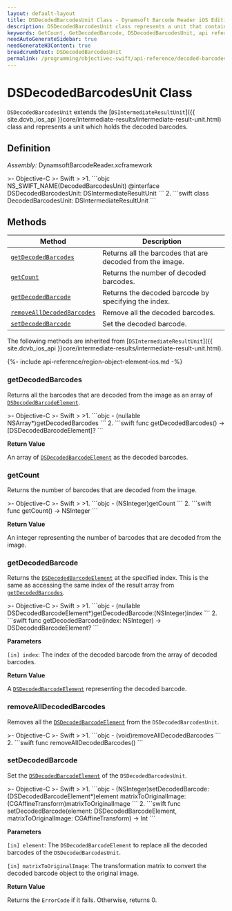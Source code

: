 ```yaml
---
layout: default-layout
title: DSDecodedBarcodesUnit Class - Dynamsoft Barcode Reader iOS Edition
description: DSDecodedBarcodesUnit class represents a unit that contains decoded barcode elements. It inherits from the DSIntermediateResultUnit class.
keywords: GetCount, GetDecodedBarcode, DSDecodedBarcodesUnit, api reference
needAutoGenerateSidebar: true
needGenerateH3Content: true
breadcrumbText: DSDecodedBarcodesUnit
permalink: /programming/objectivec-swift/api-reference/decoded-barcodes-unit.html
---
```


# DSDecodedBarcodesUnit Class

`DSDecodedBarcodesUnit` extends the [`DSIntermediateResultUnit`]({{ site.dcvb_ios_api }}core/intermediate-results/intermediate-result-unit.html) class and represents a unit which holds the decoded barcodes.

## Definition

*Assembly:* DynamsoftBarcodeReader.xcframework

<div class="sample-code-prefix"></div>
>- Objective-C
>- Swift
>
>1. 
```objc
NS_SWIFT_NAME(DecodedBarcodesUnit)
@interface DSDecodedBarcodesUnit: DSIntermediateResultUnit
```
2. 
```swift
class DecodedBarcodesUnit: DSIntermediateResultUnit
```

## Methods

| Method | Description |
|------- |-------------|
| [`getDecodedBarcodes`](#getdecodedbarcodes) | Returns all the barcodes that are decoded from the image. |
| [`getCount`](#getcount) | Returns the number of decoded barcodes. |
| [`getDecodedBarcode`](#getdecodedbarcode) | Returns the decoded barcode by specifying the index. |
| [`removeAllDecodedBarcodes`](#removealldecodedbarcodes) | Remove all the decoded barcodes. |
| [`setDecodedBarcode`](#setdecodedbarcode) | Set the decoded barcode. |

The following methods are inherited from [`DSIntermediateResultUnit`]({{ site.dcvb_ios_api }}core/intermediate-results/intermediate-result-unit.html).

{%- include api-reference/region-object-element-ios.md -%}

### getDecodedBarcodes

Returns all the barcodes that are decoded from the image as an array of [`DSDecodedBarcodeElement`](decoded-barcode-element.md).

<div class="sample-code-prefix"></div>
>- Objective-C
>- Swift
>
>1. 
```objc
- (nullable NSArray<DSDecodedBarcodeElement*>*)getDecodedBarcodes
```
2. 
```swift
func getDecodedBarcodes() -> [DSDecodedBarcodeElement]?
```

**Return Value**

An array of [`DSDecodedBarcodeElement`](decoded-barcode-element.md) as the decoded barcodes.

### getCount

Returns the number of barcodes that are decoded from the image.

<div class="sample-code-prefix"></div>
>- Objective-C
>- Swift
>
>1. 
```objc
- (NSInteger)getCount
```
2. 
```swift
func getCount() -> NSInteger
```

**Return Value**

An integer representing the number of barcodes that are decoded from the image.

### getDecodedBarcode

Returns the [`DSDecodedBarcodeElement`](decoded-barcode-element.md) at the specified index. This is the same as accessing the same index of the result array from [`getDecodedBarcodes`](#getdecodedbarcodes).

<div class="sample-code-prefix"></div>
>- Objective-C
>- Swift
>
>1. 
```objc
- (nullable DSDecodedBarcodeElement*)getDecodedBarcode:(NSInteger)index
```
2. 
```swift
func getDecodedBarcode(index: NSInteger) -> DSDecodedBarcodeElement?
```

**Parameters**

`[in] index`: The index of the decoded barcode from the array of decoded barcodes.

**Return Value**

A [`DSDecodedBarcodeElement`](decoded-barcode-element.md) representing the decoded barcode.

### removeAllDecodedBarcodes

Removes all the [`DSDecodedBarcodeElement`](decoded-barcode-element.md) from the `DSDecodedBarcodesUnit`.

<div class="sample-code-prefix"></div>
>- Objective-C
>- Swift
>
>1. 
```objc
- (void)removeAllDecodedBarcodes
```
2. 
```swift
func removeAllDecodedBarcodes()
```

### setDecodedBarcode

Set the [`DSDecodedBarcodeElement`](decoded-barcode-element.md) of the `DSDecodedBarcodesUnit`.

<div class="sample-code-prefix"></div>
>- Objective-C
>- Swift
>
>1. 
```objc
- (NSInteger)setDecodedBarcode:(DSDecodedBarcodeElement*)element
         matrixToOriginalImage:(CGAffineTransform)matrixToOriginalImage
```
2. 
```swift
func setDecodedBarcode(element: DSDecodedBarcodeElement, matrixToOriginalImage: CGAffineTransform) -> Int
```

**Parameters**

`[in] element`: The `DSDecodedBarcodeElement` to replace all the decoded barcodes of the `DSDecodedBarcodesUnit`.

`[in] matrixToOriginalImage`: The transformation matrix to convert the decoded barcode object to the original image.

**Return Value**

Returns the `ErrorCode` if it fails. Otherwise, returns 0.
